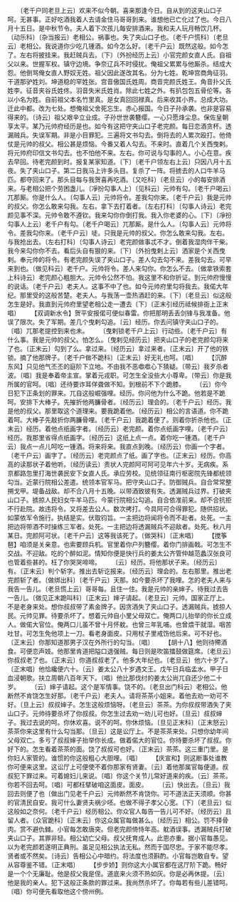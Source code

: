<!-- { "loadSidebar": true } -->
　　〔老千户同老旦上云〕欢来不似今朝。喜来那逢今日。自从到的这夹山口子呵。无甚事。正好吃酒我着人去请金住马哥哥到来。谁想他已亡化过了也。今日八月十五日。是中秋节令。夫人着下次孩儿每安排酒来。我和夫人玩月畅饮几杯。〔动乐科〕〔杂当报云〕老相公。祸事也。失了夹山口子也。〔老千户慌科〕〔老旦云〕老相公。我说道你少吃几锺酒。如今怎么好。〔老千户云〕既然这般。如今怎了。左右将披挂来。我赶贼兵去。〔下〕〔外扮经历上云〕小官完颜女直人氏。自祖父以来。世握军权。镇守边境。争奈辽兵不时侵扰。俺祖父累累与他厮杀。结成大怨。他倒骂俺女直人野奴无姓。祖父因此遂改其名。分为七姓。乾坤宫商角征羽。干道那驴姓刘。坤道稳的罕姓张。宫音傲国氏姓周。商音完颜氏姓王。角音扑父氏姓李。征音夹谷氏姓佟。羽音失米氏姓肖。除此七姓之外。有扒包包五骨伦等。各以小名为姓。自前祖父本名竹里真。是女真回回禄真。后来收其小界。总成大功。迁此中都。改为七处。想俺祖父舍死忘生。赤心报国。今日子孙承袭。也非是容易得来的。〔诗云〕祖父艰辛立业成。子孙世世袭簪缨。一心只愿烽尘息。保佐皇朝享太平。某乃元帅府经历是也。如今有这把守夹山口子老完颜。每日恋酒贪杯。透漏贼兵。失误军期。非是小目罪犯。三遍将文书勾去。倒将去的人累次殴打。他倚仗是元帅的叔父。相公甚是烦恼。今番又着人勾去。不来时。直着几个关西曳剌。将元帅府印信文书勾去。也不怕他不来。左右。你可说与勾事的人。小心在意。疾去早回。待老完颜到时。报复某家知道。〔下〕〔老千户领左右上云〕只因八月十五夜。失了夹山口子。第二日我马上许多头目。复杀了一阵。将掳去的人口牛羊马匹。都夺回来了。那头目每与我贺喜再吃酒。〔又吃科〕〔老旦云〕小的每安排酒来。与老相公把个劳困盏儿。〔凈扮勾事人上〕〔见科云〕元帅有勾。〔老千户喝云〕兀那厮。你是什么人。〔勾事人云〕元帅将令。差我勾你来。〔老千户云〕我是元帅的叔父。你怎么敢来勾我。左右。拿下去打着者。〔左右打科〕〔勾事人诗云〕老完颜见事不深。元帅令敢不遵钦。我来勾你你倒打我。我入你老婆的心。〔下〕〔凈扮勾事人上云〕老千户有勾。〔老千户喝云〕兀那厮。是什么人。〔勾事人云〕元帅将令。差我勾你来。〔老千户云〕唗。只我是元帅的叔父。你怎么敢来勾我。左右。与我抢出去。〔左右打科〕〔勾事人诗云〕老完颜做事忒不才。倒着我湿肉伴干柴。我今来勾你你不去。看后头自有狠的来。〔下〕〔外扮曳剌上云〕洒家是个关西曳剌。奉元帅的将令。有老完颜失误了夹山口子。差人勾去勾不来。差我勾去。可早来到也。〔做见科云〕老千户。元帅将令。差人来勾你。你怎么不去。〔做拿铁索套上科诗云〕老完颜心粗胆大。元帅令公然不怕。我这里不和你折证。到元帅府慢慢的说话。〔老千户云〕老夫人。这事不中了也。如今元帅府里勾将我去。我偌大年纪。那里受的这般苦楚。老夫人。与我荡一壶热酒赶的来。〔下〕〔老旦云〕似这般怎生是好。我直到元帅府里望老相公走一遭去〔下〕〔正末引经历祗候排衙上正末唱〕
　　【双调新水令】贺平安报偌可便似春雷。你把那明丢丢剑锋与我准备。他误了限次。失了军期。差几个曳剌勾追。〔云〕经历。你去问镇守夹山口子的。〔唱〕兀那老提控到来也未。
　　〔曳剌锁老千户上云〕行动些。〔老千户云〕有什么事。我是元帅的叔父。怕怎么。〔曳剌见经历云〕把夹山口子的老完颜勾将来了也。〔正末云〕勾到了么。拿过来。〔经历云〕拿过来者。〔正末云〕开了他的铁锁。摘了他那牌子。〔老千户做不跪科〕〔正末云〕好无礼也呵。〔唱〕
　　【沉醉东风】只见他气丕丕的庭阶下立地。不由我不恶噷噷心下猜疑。〔带云〕我歹杀者波。〔唱〕我是奉着帝主宣。掌着元戎职。可怎生全没些大小尊卑。〔带云〕你是我所属的官呵。〔唱〕还待要诈耳佯聋做不知。到根前不下个跪膝。
　　〔云〕你今日犯下正条划的罪来。兀自这般崛强哩。经历。你问他为什么不跪。他若是不跪呵。安排下大棒子。先摧折他两臁骨者。〔经历云〕理会的。〔老千户云〕经历。我是他的叔父。那里取这个道理来。要我跪着他。〔经历云〕相公的言语道。你不跪着呵。大棒子先敲折你两臁骨哩。〔老千户云〕我跪着便了。则着你折杀他也。〔正末云〕经历。着他点纸画字者。〔经历云〕老完颜。着你点纸画字哩。〔老千户云〕经历。我那里省得点纸画字。〔经历云〕这纸上点一点。着你吃一锺酒。〔老千户云〕我点一点儿呵吃一锺酒。将来将来。我直点到晚。〔经历云〕你画一个字者。〔老千户云〕画字了。〔经历云〕老完颜点了纸。画了字也。〔正末云〕经历。你高高的读那状子着他听。〔经历读云〕责状人完颜阿可阿可见年六十岁。无病疾。系京都路忽里打海世袭民安下女直人氏。承应劳校。见统领征南行枢密院先锋都统领勾当。近蒙行院相公差遣。统领本官军马。把守夹山口子。防御贼兵。自合常常整搠戈甲。堤备战敌。却不合八月十五晚。以带酒致彼有失。透漏贼兵过界。打破夹山口子。掳掠人民妇女牛羊马匹。今蒙行院相公勾追。自合依准前来。却不合抗拒不行赴院。故违将令。又将差去公人。数次拷打。今具阿可合得罪犯。随供招状。如蒙依军令施行。执结是实。伏取钧旨。一主把边将闻将令而不赴者。处死。一主把边将带酒不时操练三军者。处死。一主把边将透漏贼兵不迎敌者。处死。秋八月某日。完颜阿可状。〔老千户云〕这等我该死了。〔做哭科〕〔正末唱〕
　　【搅筝琶】咱须是关亲意。也索要顾兵机。官里着你户列簪缨。着你门排画戟。可怎生不交战。不迎敌。吃的个醉如泥。情知你便是快行兵的姜太公齐管仲越范蠡汉张良可也管着些甚的。枉了你哭哭啼啼。
　　〔云〕经历。将他那状子来。〔经历云〕有。〔正末云〕判个斩字。推出去斩讫报来。〔经历云〕理会的。左右那里。推出老完颜斩了者。〔做绑出科〕〔老千户云〕天那。如今要杀坏了我哩。怎的老夫人来与我告一告儿。〔老旦慌上云〕哥哥每。且住一住。我是元帅的亲婶子。待我过去告一告儿。〔做见正末跪叫科〕〔正末云〕婶子请起。〔老旦云〕元帅。国家正厅上。不是老身来处。想你叔叔带了素金牌子。因贪酒失了夹山口子。透漏贼兵。掳掠人民。元帅见罪。待要杀坏了。想着元帅自小里父母双亡。俺两口儿抬举的你长立成人。做偌大官位。俺两口儿虽不曾十月怀躭。也曾三年乳哺。也曾煨干就湿。咽苦吐甘。可怎生免他项上一刀。看老身面皮。只用杖子里戒饬他后来。可不好也。〔正末云〕你那知道那男子汉在外所行的勾当。〔唱〕
　　【胡十八】他则待殢酒食。可便恋声妓。他那里肯道把隘口退强贼。每日则是吹笛擂鼓做筵席。〔老旦云〕你叔叔老了也。〔正末云〕你道叔叔老了。他多大年纪也。〔老旦云〕他六十岁了。〔正末唱〕他恰纔便六十。〔云〕姜太公八十岁遇文王。戊午日兵临孟水。甲子日血浸朝歌。扶立周朝八百年天下。〔唱〕他比那伐纣的姜太公尚兀自还少他二十岁。
　　〔云〕婶子请起。这个是军情事。饶不的。〔老旦出门科云〕老相公。他断然不肯饶怎生好那。〔老千户云〕老夫人。请将茶茶小姐来。着他去劝一劝可不好。〔旦上云〕叔叔婶子。怎生这般烦恼呀。〔老旦云〕茶茶。为你叔叔带酒失了夹山口子。元帅待要杀坏了你叔叔。你怎生过去劝一劝儿可也好。〔旦云〕叔叔婶子。我过去说的呵。你休欢喜。说不的呵。你休烦恼。〔旦见正末科〕〔正末怒云〕茶茶你来这里有什么勾当那。〔旦云〕这是讼厅上。不是茶茶来处。只想你幼年间父母双亡。多亏了叔叔婶子抬举你长成。做着偌大的官位。你待要杀坏了叔叔。你好下的。怎生看着茶茶的面。饶了叔叔可也好。〔正末云〕茶茶。这三重门里。是你妇人家管的。谁惯的你这般粗心大胆哩。〔唱〕
　　【庆宣和】则这断事处谁教你可便来这里。这讼厅上可便使不着你那家有贤妻。〔云〕着他那属官每便道。叔叔犯下罪过来。可着媳妇儿来说。〔唱〕你这个关节儿常好道来的疾。〔云〕茶茶。你若不回去呵。〔唱〕可都枉擘破咱这面皮。面皮。
　　〔云〕快出去。〔旦云〕我回去则便了也〔做出门见老千户云〕元帅断然不肯饶你。可不道法正天须顺。你甚的官清民自安。我可什么妻贤夫祸少呸。也做不得子孝父心宽。〔下〕〔老旦云〕似这般如之奈何。〔老千户云〕经历相公。你众官人每告一告儿可不好。〔经历云〕且留人者。〔众官跪科〕〔正末云〕你这众属官每做甚么。〔经历云〕相公。罚不择骨肉。赏不避仇雠。小官每怎敢唐突。但老完颜倚恃年高。躭酒误事。透漏贼兵打破夹山口子。其罪非轻。相公幼亡父母。叔父抚育成人。此恩亦重。据小官每愚见。以为老完颜若遂明正典刑。虽足见相公执法无私。然而于国尽忠。于家不能尽孝。贤者或不然矣。〔诗云〕告相公心中暗约。将法度也须斟酌。小官每岂敢自专。望从容尊鉴不错。〔正末唱〕
　　【步步娇】则你这大小属官都在这厅阶下跪。畅好是一个个无廉耻。他是叔父我是侄。道底来火须不热如灰。你是必再休提。〔云〕他是我的亲人。犯下这般正条款的罪过来。我尚然杀坏了。你每若有些儿差错呵。〔唱〕你可便先看取他这个傍州例。
